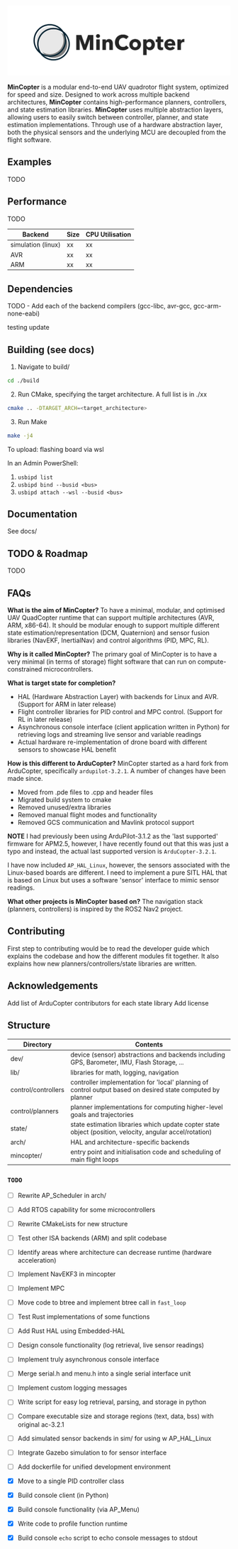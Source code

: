 <picture>
    <img src="./docs/mincopter-logo.png">
</picture>

**MinCopter** is a modular end-to-end UAV quadrotor flight system, optimized for speed and size. Designed to work across multiple backend architectures, **MinCopter** contains high-performance planners, controllers, and state estimation libraries. **MinCopter** uses multiple abstraction layers, allowing users to easily switch between controller, planner, and state estimation implementations. Through use of a hardware abstraction layer, both the physical sensors and the underlying MCU are decoupled from the flight software.

## Examples
TODO

## Performance
TODO

| Backend | Size | CPU Utilisation |
| -- | -- | -- |
| simulation (linux) | xx | xx |
| AVR | xx | xx |
| ARM | xx | xx |


## Dependencies
TODO - Add each of the backend compilers (gcc-libc, avr-gcc, gcc-arm-none-eabi)

testing update

## Building (see docs)
1. Navigate to build/
```bash
cd ./build
```

2. Run CMake, specifying the target architecture. A full list is in ./xx
```bash
cmake .. -DTARGET_ARCH=<target_architecture>
```

3. Run Make
```bash
make -j4
```

To upload: flashing board via wsl

In an Admin PowerShell:
1. `usbipd list`
2. `usbipd bind --busid <bus>`
3. `usbipd attach --wsl --busid <bus>`

## Documentation 
See docs/

## TODO & Roadmap
TODO

## FAQs
**What is the aim of MinCopter?**
To have a minimal, modular, and optimised UAV QuadCopter runtime that can support multiple architectures (AVR, ARM, x86-64). It should be modular enough to support multiple different state estimation/representation (DCM, Quaternion) and sensor fusion libraries (NavEKF, InertialNav) and control algorithms (PID, MPC, RL).

**Why is it called MinCopter?**
The primary goal of MinCopter is to have a very minimal (in terms of storage) flight software that can run on compute-constrained microcontrollers.

**What is target state for completion?**
- HAL (Hardware Abstraction Layer) with backends for Linux and AVR. (Support for ARM in later release)
- Flight controller libraries for PID control and MPC control. (Support for RL in later release)
- Asynchronous console interface (client application written in Python) for retrieving logs and streaming live sensor and variable readings
- Actual hardware re-implementation of drone board with different sensors to showcase HAL benefit

**How is this different to ArduCopter?**
MinCopter started as a hard fork from ArduCopter, specifically `ardupilot-3.2.1`. A number of changes have been made since.
- Moved from .pde files to .cpp and header files
- Migrated build system to cmake
- Removed unused/extra libraries
- Removed manual flight modes and functionality
- Removed GCS communication and Mavlink protocol support

**NOTE**
I had previously been using ArduPilot-3.1.2 as the 'last supported' firmware for APM2.5, however, I have recently found out that this was just a typo and instead, the actual last supported version is `ArduCopter-3.2.1`.

I have now included `AP_HAL_Linux`, however, the sensors associated with the Linux-based boards are different. I need to implement a pure SITL HAL that is based on Linux but uses a software 'sensor' interface to mimic sensor readings.

**What other projects is MinCopter based on?**
The navigation stack (planners, controllers) is inspired by the ROS2 Nav2 project.

## Contributing
First step to contributing would be to read the developer guide which explains the codebase and how the different modules fit together. It also explains how new planners/controllers/state libraries are written.

## Acknowledgements
Add list of ArduCopter contributors for each state library
Add license

## Structure
| Directory | Contents | 
| --- | --- | 
| dev/ | device (sensor) abstractions and backends including GPS, Barometer, IMU, Flash Storage, ... |
| lib/ | libraries for math, logging, navigation |
| control/controllers | controller implementation for 'local' planning of control output based on desired state computed by planner |
| control/planners | planner implementations for computing higher-level goals and trajectories |
| state/ | state estimation libraries which update copter state object (position, velocity, angular accel/rotation) |
| arch/ | HAL and architecture-specific backends |
| mincopter/ | entry point and initialisation code and scheduling of main flight loops |

### `TODO`
- [ ] Rewrite AP_Scheduler in arch/
- [ ] Add RTOS capability for some microcontrollers
- [ ] Rewrite CMakeLists for new structure
- [ ] Test other ISA backends (ARM) and split codebase
- [ ] Identify areas where architecture can decrease runtime (hardware acceleration)
- [ ] Implement NavEKF3 in mincopter
- [ ] Implement MPC
- [ ] Move code to btree and implement btree call in `fast_loop`
- [ ] Test Rust implementations of some functions
- [ ] Add Rust HAL using Embedded-HAL
- [ ] Design console functionality (log retrieval, live sensor readings)
- [ ] Implement truly asynchronous console interface
- [ ] Merge serial.h and menu.h into a single serial interface unit
- [ ] Implement custom logging messages
- [ ] Write script for easy log retrieval, parsing, and storage in python
- [ ] Compare executable size and storage regions (text, data, bss) with original ac-3.2.1
- [ ] Add simulated sensor backends in sim/ for using w AP\_HAL\_Linux
- [ ] Integrate Gazebo simulation to for sensor interface
- [ ] Add dockerfile for unified development environment
- [x] Move to a single PID controller class
- [x] Build console client (in Python)
- [x] Build console functionality (via AP\_Menu)
- [x] Write code to profile function runtime
- [x] Build console `echo` script to echo console messages to stdout


